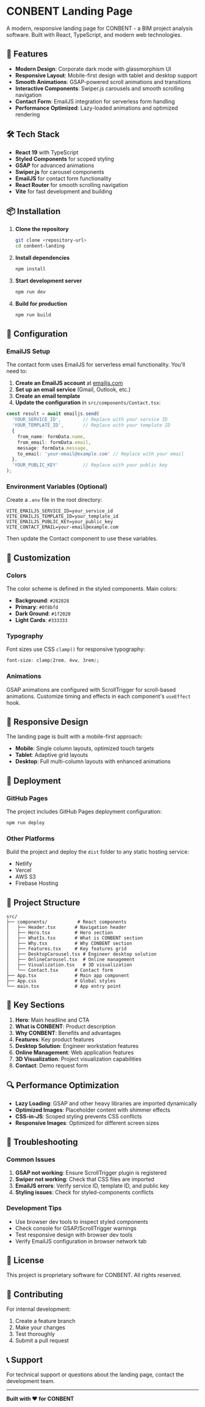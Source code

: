 # CONBENT Landing Page

A modern, responsive landing page for CONBENT - a BIM project analysis software. Built with React, TypeScript, and modern web technologies.

## 🚀 Features

- **Modern Design**: Corporate dark mode with glassmorphism UI
- **Responsive Layout**: Mobile-first design with tablet and desktop support
- **Smooth Animations**: GSAP-powered scroll animations and transitions
- **Interactive Components**: Swiper.js carousels and smooth scrolling navigation
- **Contact Form**: EmailJS integration for serverless form handling
- **Performance Optimized**: Lazy-loaded animations and optimized rendering

## 🛠️ Tech Stack

- **React 19** with TypeScript
- **Styled Components** for scoped styling
- **GSAP** for advanced animations
- **Swiper.js** for carousel components
- **EmailJS** for contact form functionality
- **React Router** for smooth scrolling navigation
- **Vite** for fast development and building

## 📦 Installation

1. **Clone the repository**
   ```bash
   git clone <repository-url>
   cd conbent-landing
   ```

2. **Install dependencies**
   ```bash
   npm install
   ```

3. **Start development server**
   ```bash
   npm run dev
   ```

4. **Build for production**
   ```bash
   npm run build
   ```

## 🔧 Configuration

### EmailJS Setup

The contact form uses EmailJS for serverless email functionality. You'll need to:

1. **Create an EmailJS account** at [emailjs.com](https://www.emailjs.com/)
2. **Set up an email service** (Gmail, Outlook, etc.)
3. **Create an email template**
4. **Update the configuration** in `src/components/Contact.tsx`:

```typescript
const result = await emailjs.send(
  'YOUR_SERVICE_ID',        // Replace with your service ID
  'YOUR_TEMPLATE_ID',       // Replace with your template ID
  {
    from_name: formData.name,
    from_email: formData.email,
    message: formData.message,
    to_email: 'your-email@example.com' // Replace with your email
  },
  'YOUR_PUBLIC_KEY'         // Replace with your public key
);
```

### Environment Variables (Optional)

Create a `.env` file in the root directory:

```env
VITE_EMAILJS_SERVICE_ID=your_service_id
VITE_EMAILJS_TEMPLATE_ID=your_template_id
VITE_EMAILJS_PUBLIC_KEY=your_public_key
VITE_CONTACT_EMAIL=your-email@example.com
```

Then update the Contact component to use these variables.

## 🎨 Customization

### Colors

The color scheme is defined in the styled components. Main colors:

- **Background**: `#282828`
- **Primary**: `#0f8bfd`
- **Dark Ground**: `#1f2020`
- **Light Cards**: `#333333`

### Typography

Font sizes use CSS `clamp()` for responsive typography:

```css
font-size: clamp(2rem, 4vw, 3rem);
```

### Animations

GSAP animations are configured with ScrollTrigger for scroll-based animations. Customize timing and effects in each component's `useEffect` hook.

## 📱 Responsive Design

The landing page is built with a mobile-first approach:

- **Mobile**: Single column layouts, optimized touch targets
- **Tablet**: Adaptive grid layouts
- **Desktop**: Full multi-column layouts with enhanced animations

## 🚀 Deployment

### GitHub Pages

The project includes GitHub Pages deployment configuration:

```bash
npm run deploy
```

### Other Platforms

Build the project and deploy the `dist` folder to any static hosting service:

- Netlify
- Vercel
- AWS S3
- Firebase Hosting

## 📁 Project Structure

```
src/
├── components/           # React components
│   ├── Header.tsx       # Navigation header
│   ├── Hero.tsx         # Hero section
│   ├── WhatIs.tsx       # What is CONBENT section
│   ├── Why.tsx          # Why CONBENT section
│   ├── Features.tsx     # Key features grid
│   ├── DesktopCarousel.tsx # Engineer desktop solution
│   ├── OnlineCarousel.tsx  # Online management
│   ├── Visualization.tsx   # 3D visualization
│   └── Contact.tsx      # Contact form
├── App.tsx              # Main app component
├── App.css              # Global styles
└── main.tsx             # App entry point
```

## 🎯 Key Sections

1. **Hero**: Main headline and CTA
2. **What is CONBENT**: Product description
3. **Why CONBENT**: Benefits and advantages
4. **Features**: Key product features
5. **Desktop Solution**: Engineer workstation features
6. **Online Management**: Web application features
7. **3D Visualization**: Project visualization capabilities
8. **Contact**: Demo request form

## 🔍 Performance Optimization

- **Lazy Loading**: GSAP and other heavy libraries are imported dynamically
- **Optimized Images**: Placeholder content with shimmer effects
- **CSS-in-JS**: Scoped styling prevents CSS conflicts
- **Responsive Images**: Optimized for different screen sizes

## 🐛 Troubleshooting

### Common Issues

1. **GSAP not working**: Ensure ScrollTrigger plugin is registered
2. **Swiper not working**: Check that CSS files are imported
3. **EmailJS errors**: Verify service ID, template ID, and public key
4. **Styling issues**: Check for styled-components conflicts

### Development Tips

- Use browser dev tools to inspect styled components
- Check console for GSAP/ScrollTrigger warnings
- Test responsive design with browser dev tools
- Verify EmailJS configuration in browser network tab

## 📄 License

This project is proprietary software for CONBENT. All rights reserved.

## 🤝 Contributing

For internal development:

1. Create a feature branch
2. Make your changes
3. Test thoroughly
4. Submit a pull request

## 📞 Support

For technical support or questions about the landing page, contact the development team.

---

**Built with ❤️ for CONBENT**
